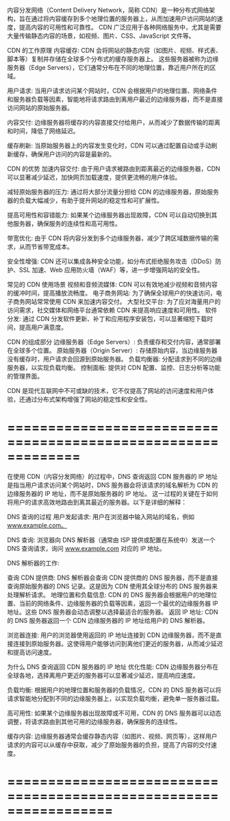 内容分发网络（Content Delivery Network，简称 CDN）是一种分布式网络架构，旨在通过将内容缓存到多个地理位置的服务器上，从而加速用户访问网站的速度，提高内容的可用性和可靠性。
CDN 广泛应用于各种网络服务中，尤其是需要大量传输静态内容的场景，如视频、图片、CSS、JavaScript 文件等。

CDN 的工作原理
内容缓存: CDN 会将网站的静态内容（如图片、视频、样式表、脚本等）复制并存储在全球多个分布式的缓存服务器上。
这些服务器被称为边缘服务器（Edge Servers），它们通常分布在不同的地理位置，靠近用户所在的区域。

用户请求: 当用户请求访问某个网站时，CDN 会根据用户的地理位置、网络条件和服务器负载等因素，智能地将请求路由到离用户最近的边缘服务器，而不是直接访问网站的原始服务器。

内容交付: 边缘服务器将缓存的内容直接交付给用户，从而减少了数据传输的距离和时间，降低了网络延迟。

缓存刷新: 当原始服务器上的内容发生变化时，CDN 可以通过配置自动或手动刷新缓存，确保用户访问的内容是最新的。

CDN 的优势
加速内容交付: 由于用户请求被路由到距离最近的边缘服务器，CDN 可以显著减少延迟，加快网页加载速度，提供更流畅的用户体验。

减轻原始服务器的压力: 通过将大部分流量分担给 CDN 的边缘服务器，原始服务器的负载大幅减少，有助于提升网站的稳定性和可扩展性。

提高可用性和容错能力: 如果某个边缘服务器出现故障，CDN 可以自动切换到其他服务器，确保服务的连续性和高可用性。

带宽优化: 由于 CDN 将内容分发到多个边缘服务器，减少了跨区域数据传输的需求，从而节省带宽成本。

安全性增强: CDN 还可以集成各种安全功能，如分布式拒绝服务攻击（DDoS）防护、SSL 加速、Web 应用防火墙（WAF）等，进一步增强网站的安全性。

常见的 CDN 使用场景
视频和音频流媒体: CDN 可以有效地减少视频和音频内容的缓冲时间，提高播放流畅度。
电子商务网站: 为了确保全球用户的快速访问，电子商务网站常常使用 CDN 来加速内容交付。
大型社交平台: 为了应对海量用户的访问需求，社交媒体和网络平台通常依赖 CDN 来提高响应速度和可用性。
软件分发: 通过 CDN 分发软件更新、补丁和应用程序安装包，可以显著缩短下载时间，提高用户满意度。

CDN 的组成部分
边缘服务器（Edge Servers）: 负责缓存和交付内容，通常部署在全球多个位置。
原始服务器（Origin Server）: 存储原始内容，当边缘服务器没有缓存时，用户请求会回源到原始服务器。
负载均衡器: 分配请求到不同的边缘服务器，以实现负载均衡。
控制面板: 提供对 CDN 配置、监控、日志分析等功能的管理界面。

CDN 是现代互联网中不可或缺的技术，它不仅提高了网站的访问速度和用户体验，还通过分布式架构增强了网站的稳定性和安全性。


=============================================================
=============================================================

在使用 CDN（内容分发网络）的过程中，DNS 查询返回 CDN 服务器的 IP 地址是指当用户请求访问某个网站时，DNS 服务器会将该请求的域名解析为 CDN 的边缘服务器的 IP 地址，而不是原始服务器的 IP 地址。
这一过程的关键在于如何将用户的请求高效地路由到离其最近的服务器。以下是详细的解释：

DNS 查询的过程
用户发起请求: 用户在浏览器中输入网站的域名，例如 www.example.com。

DNS 查询: 浏览器向 DNS 解析器（通常由 ISP 提供或配置在系统中）发送一个 DNS 查询请求，询问 www.example.com 对应的 IP 地址。

DNS 解析器的工作:

查询 CDN 提供商: DNS 解析器会查询 CDN 提供商的 DNS 服务器，而不是直接查询原始服务器的 DNS 记录。这是因为 CDN 使用其全球分布的 DNS 服务器来处理解析请求。
地理位置和负载信息: CDN 的 DNS 服务器会根据用户的地理位置、当前的网络条件、边缘服务器的负载等因素，返回一个最优的边缘服务器 IP 地址。这些 DNS 服务器会动态调整以选择最适合的服务器。
返回 IP 地址: CDN 的 DNS 服务器返回一个 CDN 边缘服务器的 IP 地址给用户的 DNS 解析器。

浏览器连接: 用户的浏览器使用返回的 IP 地址连接到 CDN 边缘服务器，而不是直接连接到原始服务器。这使得用户能够访问到离他们更近的服务器，从而减少延迟和提高访问速度。


为什么 DNS 查询返回 CDN 服务器的 IP 地址
优化性能: CDN 边缘服务器分布在全球各地，选择离用户更近的服务器可以显著减少延迟，提高响应速度。

负载均衡: 根据用户的地理位置和服务器的负载情况，CDN 的 DNS 服务器可以将请求智能地分配到不同的边缘服务器上，以实现负载均衡，避免单一服务器过载。

高可用性: 如果某个边缘服务器出现故障或不可用，CDN 的 DNS 服务器可以动态调整，将请求路由到其他可用的边缘服务器，确保服务的连续性。

缓存内容: 边缘服务器通常会缓存静态内容（如图片、视频、网页等），这样用户请求的内容可以从缓存中获取，减少了原始服务器的负担，提高了内容的交付速度。

=================================================================
=================================================================


